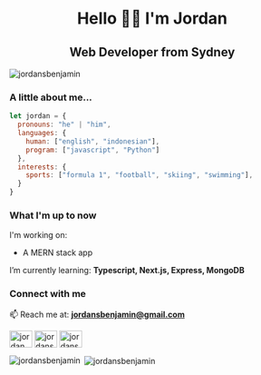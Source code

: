 <h1 align="center">Hello 👋🏽 I'm Jordan</h1>
<h2 align="center">Web Developer from Sydney</h2>

<p align="left"> <img src="https://komarev.com/ghpvc/?username=jordansbenjamin&label=Profile%20views&color=0e75b6&style=flat" alt="jordansbenjamin" /> </p>

### A little about me...

```javascript
let jordan = {
  pronouns: "he" | "him",
  languages: {
    human: ["english", "indonesian"],
    program: ["javascript", "Python"]
  },
  interests: {
    sports: ["formula 1", "football", "skiing", "swimming"],
  }
}
```

### What I'm up to now

I'm working on:
- A MERN stack app

I’m currently learning: **Typescript, Next.js, Express, MongoDB**

### Connect with me

📫 Reach me at: **jordansbenjamin@gmail.com**

<p align="left">
<a href="https://linkedin.com/in/jordansb" target="blank"><img align="center" src="https://raw.githubusercontent.com/rahuldkjain/github-profile-readme-generator/master/src/images/icons/Social/linked-in-alt.svg" alt="jordan benjamin" height="30" width="40" /></a>
<a href="https://twitter.com/jordansbenjamin" target="blank"><img align="center" src="https://cdn.jsdelivr.net/npm/simple-icons@3.0.1/icons/twitter.svg" alt="jordansbenjamin" height="30" width="40" /></a>
<a href="https://instagram.com/jordansbenjamin" target="blank"><img align="center" src="https://cdn.jsdelivr.net/npm/simple-icons@3.0.1/icons/instagram.svg" alt="jordansbenjamin" height="30" width="40" /></a>
</p>

<p><img align="left" src="https://github-readme-stats.vercel.app/api/top-langs?username=jordansbenjamin&show_icons=true&locale=en&layout=compact" alt="jordansbenjamin" /></p>

<p>&nbsp;<img align="center" src="https://github-readme-stats.vercel.app/api?username=jordansbenjamin&show_icons=true&locale=en" alt="jordansbenjamin" /></p>

<!--
**jordansbenjamin/jordansbenjamin** is a ✨ _special_ ✨ repository because its `README.md` (this file) appears on your GitHub profile.

Here are some ideas to get you started:

- 🔭 I’m currently working on ...
- 🌱 I’m currently learning ...
- 👯 I’m looking to collaborate on ...
- 🤔 I’m looking for help with ...
- 💬 Ask me about ...
- 📫 How to reach me: ...
- 😄 Pronouns: ...
- ⚡ Fun fact: ...
-->

<!--
<a href="https://www.adobe.com/in/products/illustrator.html" target="_blank" rel="noreferrer"> <img src="https://www.vectorlogo.zone/logos/adobe_illustrator/adobe_illustrator-icon.svg" alt="illustrator" width="40" height="40"/> </a>
<a href="https://www.cprogramming.com/" target="_blank" rel="noreferrer"> <img src="https://raw.githubusercontent.com/devicons/devicon/master/icons/c/c-original.svg" alt="c" width="40" height="40"/> </a> <a href="https://www.chartjs.org" target="_blank" rel="noreferrer"> <img src="https://www.chartjs.org/media/logo-title.svg" alt="chartjs" width="40" height="40"/> </a>
<a href="https://www.docker.com/" target="_blank" rel="noreferrer"> <img src="https://raw.githubusercontent.com/devicons/devicon/master/icons/docker/docker-original-wordmark.svg" alt="docker" width="40" height="40"/> </a>
<a href="https://www.photoshop.com/en" target="_blank" rel="noreferrer"> <img src="https://raw.githubusercontent.com/devicons/devicon/master/icons/photoshop/photoshop-line.svg" alt="photoshop" width="40" height="40"/> </a>
<a href="https://www.sqlite.org/" target="_blank" rel="noreferrer"> <img src="https://www.vectorlogo.zone/logos/sqlite/sqlite-icon.svg" alt="sqlite" width="40" height="40"/> </a>
-->
